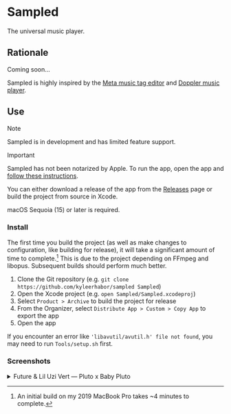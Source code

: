 # Sampled

The universal music player.

## Rationale

Coming soon...

Sampled is highly inspired by the [Meta music tag editor][meta] and [Doppler music player][doppler].

## Use

> [!NOTE]
>
> Sampled is in development and has limited feature support.

> [!IMPORTANT]
>
> Sampled has not been notarized by Apple. To run the app, open the app and [follow these instructions][apple-notarization-bypass].

You can either download a release of the app from the [Releases][releases] page or build the project from source in Xcode.

macOS Sequoia (15) or later is required.

### Install

The first time you build the project (as well as make changes to configuration, like building for release), it will take
a significant amount of time to complete.[^1] This is due to the project depending on FFmpeg and libopus. Subsequent
builds should perform much better.

1. Clone the Git repository (e.g. `git clone https://github.com/kyleerhabor/sampled Sampled`)
2. Open the Xcode project (e.g. `open Sampled/Sampled.xcodeproj`)
3. Select `Product > Archive` to build the project for release
4. From the Organizer, select `Distribute App > Custom > Copy App` to export the app
5. Open the app

If you encounter an error like `'libavutil/avutil.h' file not found`, you may need to run `Tools/setup.sh` first.

### Screenshots

<details>
  <summary>Future & Lil Uzi Vert — Pluto x Baby Pluto</summary>
  
  <img src="Documentation/Screenshots/Future & Lil Uzi Vert - Pluto x Baby Pluto.png">
</details>

[^1]: An initial build on my 2019 MacBook Pro takes ~4 minutes to complete. 

[meta]: https://www.nightbirdsevolve.com/meta
[doppler]: https://brushedtype.co/doppler
[apple-notarization-bypass]: https://support.apple.com/en-us/102445#openanyway
[releases]: https://github.com/kyleerhabor/sampled/releases
